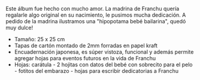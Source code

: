 Este álbum fue hecho con mucho amor. La madrina de Franchu quería regalarle algo original en su nacimiento, le pusimos mucha dedicación. A pedido de la madrina ilustramos una "hipopotama bebé bailarina", quedó muy dulce!

- Tamaño: 25 x 25 cm
- Tapas de cartón montado de 2mm forradas en papel kraft
- Encuadernación japonesa, es súper vistoza, funcional y además permite agregar hojas para eventos futuros en la vida de Franchu
- Hojas: carátula - 2 hojitas con datos del bebé con sobrecito para el pelo - fotitos del embarazo - hojas para escribir dedicatorias a Franchu
